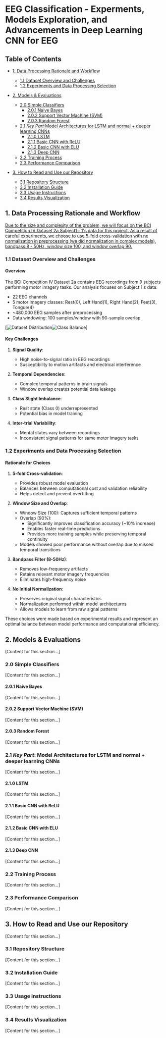 # EEG Classification - Experments, Models Exploration, and Advancements in Deep Learning CNN for EEG

## Table of Contents
- [1. Data Processing Rationale and Workflow](#1-data-processing-rationale-and-workflow)
  - [1.1 Dataset Overview and Challenges](#11-dataset-overview)
  - [1.2 Experiments and Data Processing Selection](#12-experiments-and-data-processing-selection)

- [2. Models & Evaluations](#2-models--evaluations)
  - [2.0 Simple Classifiers](#20-simple-classifiers)
    - [2.0.1 Naive Bayes](#201-naive-bayes)
    - [2.0.2 Support Vector Machine (SVM)](#202-support-vector-machine-svm)
    - [2.0.3 Random Forest](#203-random-forest)
  - [2.1 *Key Part*:Model Architectures for LSTM and normal + deeper learning CNNs](#21-model-architectures)
    - [2.1.0 LSTM](#210-lstm)
    - [2.1.1 Basic CNN with ReLU](#211-basic-cnn-with-relu)
    - [2.1.2 Basic CNN with ELU](#212-basic-cnn-with-elu)
    - [2.1.3 Deep CNN](#213-deep-cnn)
  - [2.2 Training Process](#22-training-process)
  - [2.3 Performance Comparison](#23-performance-comparison)

- [3. How to Read and Use our Repository](#3-how-to-read-and-use-our-repository)
  - [3.1 Repository Structure](#31-repository-structure)
  - [3.2 Installation Guide](#32-installation-guide)
  - [3.3 Usage Instructions](#33-usage-instructions)
  - [3.4 Results Visualization](#34-results-visualization)

## 1. Data Processing Rationale and Workflow
[Due to the size and complexity of the problem, we will focus on the BCI Competition IV Dataset 2a Subject1= 1's data for this project.
As a result of careful experiments, we choose to use 5-fold cross-validation with no normalization in preprocessing (we did normalization in complex models), bandpass 8 - 50Hz, window size 100, and window overlap 90.](https://archive.ics.uci.edu/dataset/533/eeg+database)

### 1.1 Dataset Overview and Challenges

#### Overview
The BCI Competition IV Dataset 2a contains EEG recordings from 9 subjects performing motor imagery tasks. Our analysis focuses on Subject 1's data:
- 22 EEG channels
- 5 motor imagery classes: Rest(0), Left Hand(1), Right Hand(2), Feet(3), Tongue(4)
- ~480,000 EEG samples after preprocessing
- Data windowing: 100 samples/window with 90-sample overlap

[![Dataset Distribution](./Dataset%20EDA/dataset%20distribution%20hotmap.png)![Class Balance](./Dataset%20EDA/dataset_balance.png)]

#### Key Challenges
1. **Signal Quality**:
   - High noise-to-signal ratio in EEG recordings
   - Susceptibility to motion artifacts and electrical interference

2. **Temporal Dependencies**:
   - Complex temporal patterns in brain signals
   - Window overlap creates potential data leakage

3. **Class Slight Imbalance**:
   - Rest state (Class 0) underrepresented
   - Potential bias in model training

4. **Inter-trial Variability**:
   - Mental states vary between recordings
   - Inconsistent signal patterns for same motor imagery tasks

### 1.2 Experiments and Data Processing Selection
#### Rationale for Choices

1. **5-fold Cross-validation**:
   - Provides robust model evaluation
   - Balances between computational cost and validation reliability
   - Helps detect and prevent overfitting

2. **Window Size and Overlap**:
   - Window Size (100): Captures sufficient temporal patterns
   - Overlap (90%): 
     - Significantly improves classification accuracy (~10% increase)
     - Enables faster real-time predictions
     - Provides more training samples while preserving temporal continuity
   - Models showed poor performance without overlap due to missed temporal transitions

3. **Bandpass Filter (8-50Hz)**:
   - Removes low-frequency artifacts
   - Retains relevant motor imagery frequencies
   - Eliminates high-frequency noise

4. **No Initial Normalization**:
   - Preserves original signal characteristics
   - Normalization performed within model architectures
   - Allows models to learn from raw signal patterns

These choices were made based on experimental results and represent an optimal balance between model performance and computational efficiency.

## 2. Models & Evaluations
[Content for this section...]

### 2.0 Simple Classifiers
[Content for this section...]

#### 2.0.1 Naive Bayes
[Content for this section...]

#### 2.0.2 Support Vector Machine (SVM)
[Content for this section...]

#### 2.0.3 Random Forest
[Content for this section...]

### 2.1  *Key Part*: Model Architectures for LSTM and normal + deeper learning CNNs
[Content for this section...]

#### 2.1.0 LSTM
[Content for this section...]

#### 2.1.1 Basic CNN with ReLU
[Content for this section...]

#### 2.1.2 Basic CNN with ELU
[Content for this section...]

#### 2.1.3 Deep CNN
[Content for this section...]

### 2.2 Training Process
[Content for this section...]

### 2.3 Performance Comparison
[Content for this section...]

## 3. How to Read and Use our Repository
[Content for this section...]

### 3.1 Repository Structure
[Content for this section...]

### 3.2 Installation Guide
[Content for this section...]

### 3.3 Usage Instructions
[Content for this section...]

### 3.4 Results Visualization
[Content for this section...]
